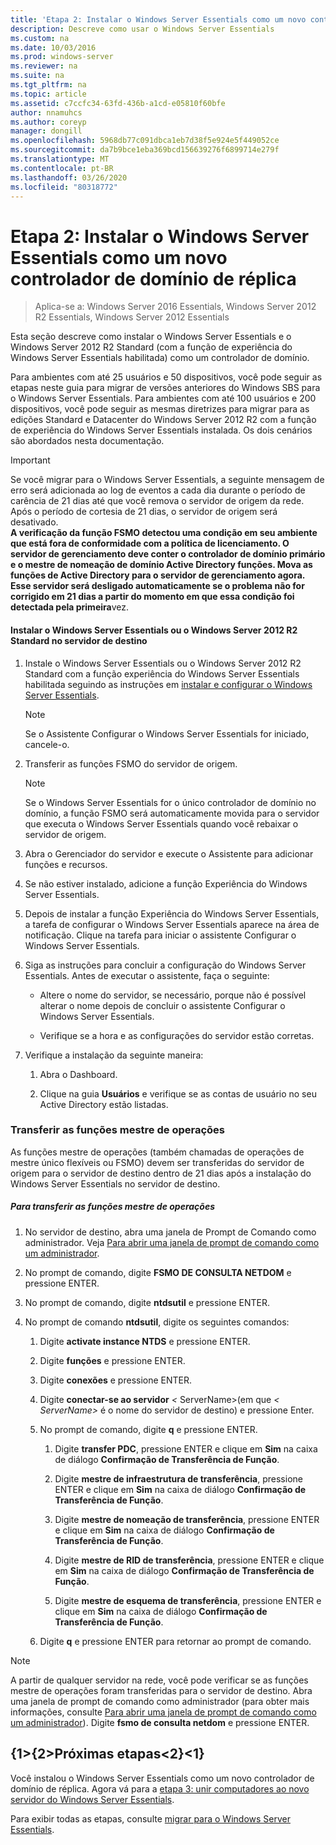 ```yaml
---
title: 'Etapa 2: Instalar o Windows Server Essentials como um novo controlador de domínio de réplica'
description: Descreve como usar o Windows Server Essentials
ms.custom: na
ms.date: 10/03/2016
ms.prod: windows-server
ms.reviewer: na
ms.suite: na
ms.tgt_pltfrm: na
ms.topic: article
ms.assetid: c7ccfc34-63fd-436b-a1cd-e05810f60bfe
author: nnamuhcs
ms.author: coreyp
manager: dongill
ms.openlocfilehash: 5968db77c091dbca1eb7d38f5e924e5f449052ce
ms.sourcegitcommit: da7b9bce1eba369bcd156639276f6899714e279f
ms.translationtype: MT
ms.contentlocale: pt-BR
ms.lasthandoff: 03/26/2020
ms.locfileid: "80318772"
---
```

# <a name="step-2-install-windows-server-essentials-as-a-new-replica-domain-controller"></a>Etapa 2: Instalar o Windows Server Essentials como um novo controlador de domínio de réplica

>Aplica-se a: Windows Server 2016 Essentials, Windows Server 2012 R2 Essentials, Windows Server 2012 Essentials

Esta seção descreve como instalar o Windows Server Essentials e o Windows Server 2012 R2 Standard (com a função de experiência do Windows Server Essentials habilitada) como um controlador de domínio.  
  
 Para ambientes com até 25 usuários e 50 dispositivos, você pode seguir as etapas neste guia para migrar de versões anteriores do Windows SBS para o Windows Server Essentials. Para ambientes com até 100 usuários e 200 dispositivos, você pode seguir as mesmas diretrizes para migrar para as edições Standard e Datacenter do Windows Server 2012 R2 com a função de experiência do Windows Server Essentials instalada. Os dois cenários são abordados nesta documentação.  
  
> [!IMPORTANT]
>  Se você migrar para o Windows Server Essentials, a seguinte mensagem de erro será adicionada ao log de eventos a cada dia durante o período de carência de 21 dias até que você remova o servidor de origem da rede. Após o período de cortesia de 21 dias, o servidor de origem será desativado. <br> **A verificação da função FSMO detectou uma condição em seu ambiente que está fora de conformidade com a política de licenciamento. O servidor de gerenciamento deve conter o controlador de domínio primário e o mestre de nomeação de domínio Active Directory funções. Mova as funções de Active Directory para o servidor de gerenciamento agora. Esse servidor será desligado automaticamente se o problema não for corrigido em 21 dias a partir do momento em que essa condição foi detectada pela primeira**vez.   
  
#### <a name="install-windows-server-essentials-or-windows-server-2012-r2-standard-on-the-destination-server"></a>Instalar o Windows Server Essentials ou o Windows Server 2012 R2 Standard no servidor de destino  
  
1.  Instale o Windows Server Essentials ou o Windows Server 2012 R2 Standard com a função experiência do Windows Server Essentials habilitada seguindo as instruções em [instalar e configurar o Windows Server Essentials](../install/Install-and-Configure-Windows-Server-Essentials-or-Windows-Server-Essentials-Experience.md).  
  
    > [!NOTE]
    >  Se o Assistente Configurar o Windows Server Essentials for iniciado, cancele-o.  
  
2.  Transferir as funções FSMO do servidor de origem.  
  
    > [!NOTE]
    >  Se o Windows Server Essentials for o único controlador de domínio no domínio, a função FSMO será automaticamente movida para o servidor que executa o Windows Server Essentials quando você rebaixar o servidor de origem.  
  
3.  Abra o Gerenciador do servidor e execute o Assistente para adicionar funções e recursos.  
  
4.  Se não estiver instalado, adicione a função Experiência do Windows Server Essentials.  
  
5.  Depois de instalar a função Experiência do Windows Server Essentials, a tarefa de configurar o Windows Server Essentials aparece na área de notificação. Clique na tarefa para iniciar o assistente Configurar o Windows Server Essentials.  
  
6.  Siga as instruções para concluir a configuração do Windows Server Essentials. Antes de executar o assistente, faça o seguinte:  
  
    -   Altere o nome do servidor, se necessário, porque não é possível alterar o nome depois de concluir o assistente Configurar o Windows Server Essentials.  
  
    -   Verifique se a hora e as configurações do servidor estão corretas.  
  
7.  Verifique a instalação da seguinte maneira:  
  
    1.  Abra o Dashboard.  
  
    2.  Clique na guia **Usuários** e verifique se as contas de usuário no seu Active Directory estão listadas.  
  
### <a name="transfer-the-operations-master-roles"></a>Transferir as funções mestre de operações  
 As funções mestre de operações (também chamadas de operações de mestre único flexíveis ou FSMO) devem ser transferidas do servidor de origem para o servidor de destino dentro de 21 dias após a instalação do Windows Server Essentials no servidor de destino.  
  
##### <a name="to-transfer-the-operations-master-roles"></a>Para transferir as funções mestre de operações  
  
1.  No servidor de destino, abra uma janela de Prompt de Comando como administrador. Veja [Para abrir uma janela de prompt de comando como um administrador](https://technet.microsoft.com/library/cc947813\(v=WS.10\).aspx).  
  
2.  No prompt de comando, digite **FSMO DE CONSULTA NETDOM** e pressione ENTER.  
  
3.  No prompt de comando, digite **ntdsutil** e pressione ENTER.  
  
4.  No prompt de comando **ntdsutil**, digite os seguintes comandos:  
  
    1.  Digite **activate instance NTDS** e pressione ENTER.  
  
    2.  Digite **funções** e pressione ENTER.  
  
    3.  Digite **conexões** e pressione ENTER.  
  
    4.  Digite **conectar-se ao servidor** *<* ServerName\>(em que *< ServerName\>* é o nome do servidor de destino) e pressione Enter.  
  
    5.  No prompt de comando, digite **q** e pressione ENTER.  
  
        1.  Digite **transfer PDC**, pressione ENTER e clique em **Sim** na caixa de diálogo **Confirmação de Transferência de Função**.  
  
        2.  Digite **mestre de infraestrutura de transferência**, pressione ENTER e clique em **Sim** na caixa de diálogo **Confirmação de Transferência de Função**.  
  
        3.  Digite **mestre de nomeação de transferência**, pressione ENTER e clique em **Sim** na caixa de diálogo **Confirmação de Transferência de Função**.  
  
        4.  Digite **mestre de RID de transferência**, pressione ENTER e clique em **Sim** na caixa de diálogo **Confirmação de Transferência de Função**.  
  
        5.  Digite **mestre de esquema de transferência**, pressione ENTER e clique em **Sim** na caixa de diálogo **Confirmação de Transferência de Função**.  
  
    6.  Digite **q** e pressione ENTER para retornar ao prompt de comando.  
  
> [!NOTE]
>  A partir de qualquer servidor na rede, você pode verificar se as funções mestre de operações foram transferidas para o servidor de destino. Abra uma janela de prompt de comando como administrador (para obter mais informações, consulte [Para abrir uma janela de prompt de comando como um administrador](https://technet.microsoft.com/library/cc947813\(v=WS.10\).aspx)). Digite **fsmo de consulta netdom** e pressione ENTER.  
  
## <a name="next-steps"></a>{1&gt;{2&gt;Próximas etapas&lt;2}&lt;1}  
 Você instalou o Windows Server Essentials como um novo controlador de domínio de réplica. Agora vá para a [etapa 3: unir computadores ao novo servidor do Windows Server Essentials](Step-3--Join-computers-to-the-new-Windows-Server-Essentials-server.md).  
  
Para exibir todas as etapas, consulte [migrar para o Windows Server Essentials](Migrate-from-Previous-Versions-to-Windows-Server-Essentials-or-Windows-Server-Essentials-Experience.md).

